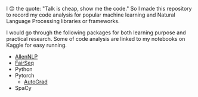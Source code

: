 I 😍 the quote: "Talk is cheap, show me the code." So I made this repository to record my code analysis for popular machine learning and Natural Language Processing libraries or frameworks.

I would go through the following packages for both learning purpose and practical research. Some of code analysis are linked to my notebooks on Kaggle for easy running.
* [AllenNLP](https://github.com/allenai/allennlp)
* [FairSeq](https://github.com/pytorch/fairseq)
* Python
* Pytorch
  * [AutoGrad](https://www.kaggle.com/sergioli212/autograd-behind-gradient-descent)
* SpaCy

 
